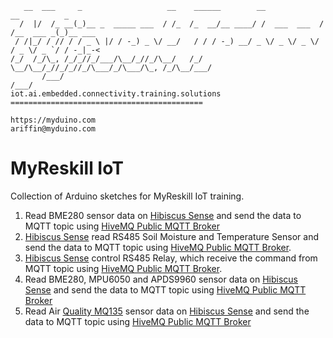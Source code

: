 ```
   __  ___     _                   __    ______        __             __          _       
  /  |/  /_ __(_)__ _  _____ ___  / /_  /_  __/__ ____/ /  ___  ___  / /__  ___ _(_)__ ___
 / /|_/ / // / / _ \ |/ / -_) _ \/ __/   / / / -_) __/ _ \/ _ \/ _ \/ / _ \/ _ `/ / -_|_-<
/_/  /_/\_, /_/_//_/___/\__/_//_/\__/   /_/  \__/\__/_//_/_//_/\___/_/\___/\_, /_/\__/___/
       /___/                                                              /___/           
iot.ai.embedded.connectivity.training.solutions ===========================================

https://myduino.com
ariffin@myduino.com
```

# MyReskill IoT
Collection of Arduino sketches for MyReskill IoT training.
1. Read BME280 sensor data on [Hibiscus Sense](https://myduino.com/product/myd-036/) and send the data to MQTT topic using [HiveMQ Public MQTT Broker](https://www.hivemq.com/public-mqtt-broker/)
2. [Hibiscus Sense](https://myduino.com/product/myd-036/) read RS485 Soil Moisture and Temperature Sensor and send the data to MQTT topic using [HiveMQ Public MQTT Broker](https://www.hivemq.com/public-mqtt-broker/).
3. [Hibiscus Sense](https://myduino.com/product/myd-036/) control RS485 Relay, which receive the command from MQTT topic using [HiveMQ Public MQTT Broker](https://www.hivemq.com/public-mqtt-broker/).
4. Read BME280, MPU6050 and APDS9960 sensor data on [Hibiscus Sense](https://myduino.com/product/myd-036/) and send the data to MQTT topic using [HiveMQ Public MQTT Broker](https://www.hivemq.com/public-mqtt-broker/)
5. Read Air [Quality MQ135](https://shopee.com.my/MQ-135-Air-Quality-Sensor-i.132184430.15305565716) sensor data on [Hibiscus Sense](https://myduino.com/product/myd-036/) and send the data to MQTT topic using [HiveMQ Public MQTT Broker](https://www.hivemq.com/public-mqtt-broker/)
